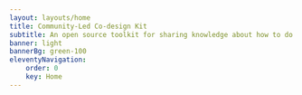 ```yaml
---
layout: layouts/home
title: Community-Led Co-design Kit
subtitle: An open source toolkit for sharing knowledge about how to do co-design led by community members and organizations.
banner: light
bannerBg: green-100
eleventyNavigation:
    order: 0
    key: Home
---
```

